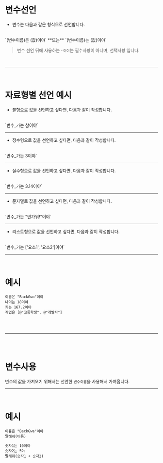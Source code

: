 # **변수선언**

* 변수는 다음과 같은 형식으로 선언합니다.
<br>
`(변수이름)은 (값)이야` **또는** `(변수이름)는 (값)이야`

> 변수 선언 뒤에 사용하는 `~이야`는 필수사항이 아니며, 선택사항 입니다.

<br>

---

<br>

# **자료형별 선언 예시**

* 불형으로 값을 선언하고 싶다면, 다음과 같이 작성합니다.
<br>
`변수_가는 참이야`

---

* 정수형으로 값을 선언하고 싶다면, 다음과 같이 작성합니다.
<br>
`변수_가는 3이야`

---

* 실수형으로 값을 선언하고 싶다면, 다음과 같이 작성합니다.
<br>
`변수_가는 3.14이야`

---

* 문자열로 값을 선언하고 싶다면, 다음과 같이 작성합니다.
<br>
`변수_가는 "반가워!"이야`

---

* 리스트형으로 값을 선언하고 싶다면, 다음과 같이 작성합니다.
<br>
`변수_가는 ['요소1', '요소2']이야`

---

<br>

# **예시**

```
이름은 "BackGwa"이야
나이는 18이야
키는 167.2이야
직업은 [@"고등학생", @"개발자"]
```

<br><br>

---

<br><br>

# **변수사용**
변수의 값을 가져오기 위해서는 선언한 `변수이름`을 사용해서 가져옵니다.

---

<br>

# **예시**

```
이름은 "BackGwa"이야
말해줘(이름)

숫자1는 10이야
숫자2는 5야
말해줘(숫자1 + 숫자2)
```